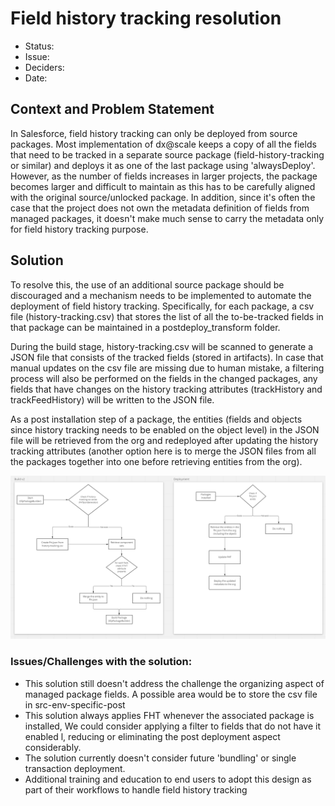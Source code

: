 # Field history tracking resolution

* Status: <!-- optional -->
* Issue: <!-- optional -->
* Deciders: <!-- optional -->
* Date:  <!-- optional -->


## Context and Problem Statement

In Salesforce, field history tracking can only be deployed from source packages. Most implementation of dx@scale keeps a copy of all the fields that need to be tracked in a separate source package (field-history-tracking or similar) and deploys it as one of the last package using 'alwaysDeploy'. However, as the number of fields increases in larger projects, the package becomes larger and difficult to maintain as this has to be carefully aligned with the original source/unlocked package. In addition, since it's often the case that the project does not own the metadata definition of fields from managed packages, it doesn't make much sense to carry the metadata only for field history tracking purpose.


## Solution

To resolve this, the use of an additional source package should be discouraged and a mechanism needs to be implemented to automate the deployment of field history tracking. Specifically, for each package, a csv file (history-tracking.csv) that stores the list of all the to-be-tracked fields in that package can be maintained in a postdeploy_transform folder.

During the build stage, history-tracking.csv will be scanned to generate a JSON file that consists of the tracked fields (stored in artifacts). In case that manual updates on the csv file are missing due to human mistake, a filtering process will also be performed on the fields in the changed packages, any fields that have changes on the history tracking attributes (trackHistory and trackFeedHistory) will be written to the JSON file.

As a post installation step of a package, the entities (fields and objects since history tracking needs to be enabled on the object level) in the JSON file will be retrieved from the org and redeployed after updating the history tracking attributes (another option here is to merge the JSON files from all the packages together into one before retrieving entities from the org).

![image](./006-field-history-tracking-resolution.png)


### Issues/Challenges with the solution:
- This solution still doesn't address the challenge the organizing aspect of managed package fields. A possible area would be to store the csv file in src-env-specific-post
- This solution always applies FHT whenever the associated package is installed, We could consider applying a filter to fields that do not have it enabled l, reducing or eliminating the post deployment aspect considerably.
- The solution currently doesn't consider future 'bundling' or single transaction deployment.
- Additional training and education to end users to adopt this design as part of their workflows to handle field history tracking
